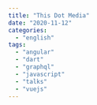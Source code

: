 ```yaml
---
title: "This Dot Media"
date: "2020-11-12"
categories:
  - "english"
tags:
  - "angular"
  - "dart"
  - "graphql"
  - "javascript"
  - "talks"
  - "vuejs"
---
```

